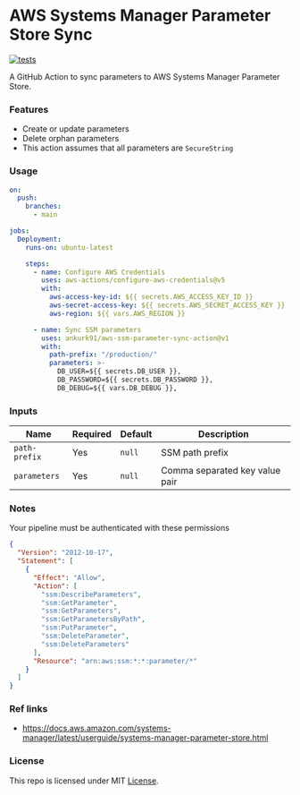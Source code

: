 # AWS Systems Manager Parameter Store Sync

[![tests](https://github.com/ankurk91/aws-ssm-parameter-sync-action/actions/workflows/tests.yaml/badge.svg)](https://github.com/ankurk91/aws-ssm-parameter-sync-action/actions)

A GitHub Action to sync parameters to AWS Systems Manager Parameter Store.

### Features

* Create or update parameters
* Delete orphan parameters
* This action assumes that all parameters are `SecureString`

### Usage

```yaml
on:
  push:
    branches:
      - main

jobs:
  Deployment:
    runs-on: ubuntu-latest

    steps:
      - name: Configure AWS Credentials
        uses: aws-actions/configure-aws-credentials@v5
        with:
          aws-access-key-id: ${{ secrets.AWS_ACCESS_KEY_ID }}
          aws-secret-access-key: ${{ secrets.AWS_SECRET_ACCESS_KEY }}
          aws-region: ${{ vars.AWS_REGION }}

      - name: Sync SSM parameters
        uses: ankurk91/aws-ssm-parameter-sync-action@v1
        with:
          path-prefix: "/production/"
          parameters: >-
            DB_USER=${{ secrets.DB_USER }},
            DB_PASSWORD=${{ secrets.DB_PASSWORD }},
            DB_DEBUG=${{ vars.DB_DEBUG }},
```

### Inputs

| Name          | Required | Default | Description                    |
|---------------|----------|---------|--------------------------------|
| `path-prefix` | Yes      | `null`  | SSM path prefix                |
| `parameters`  | Yes      | `null`  | Comma separated key value pair |

### Notes

Your pipeline must be authenticated with these permissions

```json
{
  "Version": "2012-10-17",
  "Statement": [
    {
      "Effect": "Allow",
      "Action": [
        "ssm:DescribeParameters",
        "ssm:GetParameter",
        "ssm:GetParameters",
        "ssm:GetParametersByPath",
        "ssm:PutParameter",
        "ssm:DeleteParameter",
        "ssm:DeleteParameters"
      ],
      "Resource": "arn:aws:ssm:*:*:parameter/*"
    }
  ]
}
```

### Ref links

* https://docs.aws.amazon.com/systems-manager/latest/userguide/systems-manager-parameter-store.html

### License

This repo is licensed under MIT [License](LICENSE.txt).
